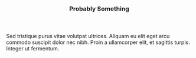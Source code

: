 <header>
  <h3>Probably Something</h3>
</header>

Sed tristique purus vitae volutpat ultrices. Aliquam eu elit eget arcu commodo
suscipit dolor nec nibh. Proin a ullamcorper elit, et sagittis turpis. Integer
ut fermentum.
